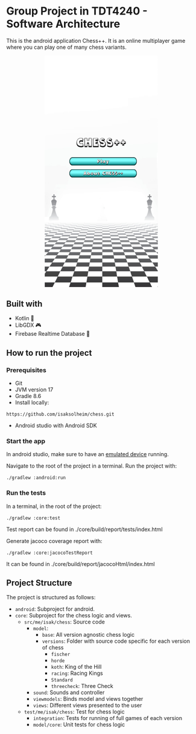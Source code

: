 # Group Project in TDT4240 - Software Architecture

This is the android application Chess++. It is an online multiplayer game where you can play one of many chess variants.

<p align="center">
  <img src="assets/home.png" alt="Project Image" width="300">
</p>


## Built with

- Kotlin 🤖
- LibGDX 🎮
- Firebase Realtime Database 🏦

## How to run the project

### Prerequisites

- Git
- JVM version 17
- Gradle 8.6
- Install locally:

```
https://github.com/isaksolheim/chess.git
```

- Android studio with Android SDK

### Start the app

In android studio, make sure to have an [emulated device](https://developer.android.com/studio/run/emulator) running.

Navigate to the root of the project in a terminal. Run the project with:

```
./gradlew :android:run
```

### Run the tests

In a terminal, in the root of the project:

```
./gradlew :core:test
```

Test report can be found in ./core/build/report/tests/index.html

Generate jacoco coverage report with:

```
./gradlew :core:jacocoTestReport
```

It can be found in ./core/build/report/jacocoHtml/index.html

## Project Structure

The project is structured as follows:

- `android`: Subproject for android.
- `core`: Subproject for the chess logic and views.
  - `src/me/isak/chess`: Source code
    - `model`:
      - `base`: All version agnostic chess logic
      - `versions`: Folder with source code specific for each version of chess
        - `fischer`
        - `horde`
        - `koth`: King of the Hill
        - `racing`: Racing Kings
        - `Standard`
        - `threecheck`: Three Check
    - `sound`: Sounds and controller
    - `viewmodels`: Binds model and views together
    - `views`: Different views presented to the user
  - `test/me/isak/chess`: Test for chess logic
    - `integration`: Tests for running of full games of each version
    - `model/core`: Unit tests for chess logic
